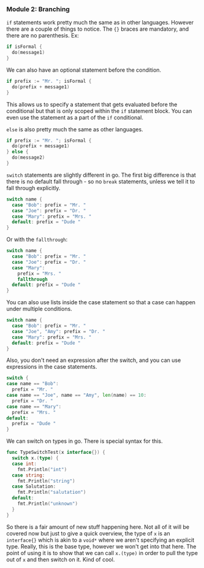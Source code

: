 ### Module 2: Branching

`if` statements work pretty much the same as in other languages. However there are a couple of things to notice. The `{}` braces are mandatory, and there are no parenthesis. Ex:
```go
if isFormal {
  do(message1)
}
```

We can also have an optional statement before the condition.
```go
if prefix := "Mr. "; isFormal {
  do(prefix + message1)
}
```
This allows us to specify a statement that gets evaluated before the conditional but that is only scoped within the `if` statement block. You can even use the statement as a part of the `if` conditional.

`else` is also pretty much the same as other languages.
```go
if prefix := "Mr. "; isFormal {
  do(prefix + message1)
} else {
  do(message2)
}
```

`switch` statements are slightly different in go. The first big difference is that there is no default fall through - so no `break` statements, unless we tell it to fall through explicitly.
```go
switch name {
  case "Bob": prefix = "Mr. "
  case "Joe": prefix = "Dr. "
  case "Mary": prefix = "Mrs. "
  default: prefix = "Dude "
}
```
Or with the `fallthrough`:
```go
switch name {
  case "Bob": prefix = "Mr. "
  case "Joe": prefix = "Dr. "
  case "Mary":
    prefix = "Mrs. "
    fallthrough
  default: prefix = "Dude "
}
```

You can also use lists inside the case statement so that a case can happen under multiple conditions.
```go
switch name {
  case "Bob": prefix = "Mr. "
  case "Joe", "Amy": prefix = "Dr. "
  case "Mary": prefix = "Mrs. "
  default: prefix = "Dude "
}
```

Also, you don't need an expression after the switch, and you can use expressions in the case statements.
```go
switch {
case name == "Bob":
  prefix = "Mr. "
case name == "Joe", name == "Amy", len(name) == 10:
  prefix = "Dr. "
case name == "Mary":
  prefix = "Mrs. "
default:
  prefix = "Dude "
}
```

We can switch on types in go. There is special syntax for this.
```go
func TypeSwitchTest(x interface{}) {
  switch x.(type) {
  case int:
    fmt.Println("int")
  case string:
    fmt.Println("string")
  case Salutation:
    fmt.Println("salutation")
  default:
    fmt.Println("unknown")
  }
}
```
So there is a fair amount of new stuff happening here. Not all of it will be covered now but just to give a quick overview, the type of `x` is an `interface{}` which is akin to a `void*` where we aren't specifying an explicit type. Really, this is the base type, however we won't get into that here. The point of using it is to show that we can call `x.(type)` in order to pull the type out of `x` and then switch on it. Kind of cool.
